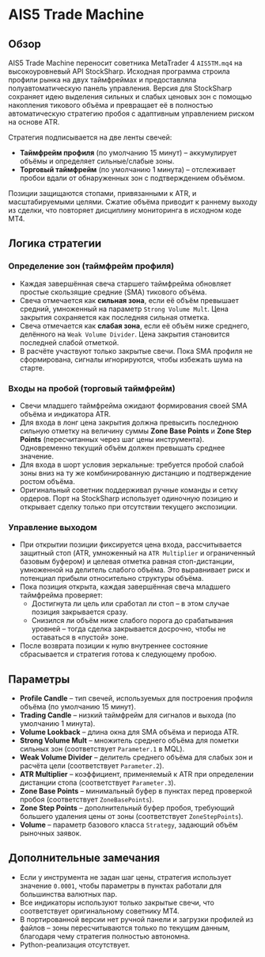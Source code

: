 # AIS5 Trade Machine

## Обзор
AIS5 Trade Machine переносит советника MetaTrader 4 `AIS5TM.mq4` на высокоуровневый API StockSharp. Исходная программа строила
профили рынка на двух таймфреймах и предоставляла полуавтоматическую панель управления. Версия для StockSharp сохраняет идею
выделения сильных и слабых ценовых зон с помощью накопления тикового объёма и превращает её в полностью автоматическую
стратегию пробоя с адаптивным управлением риском на основе ATR.

Стратегия подписывается на две ленты свечей:
* **Таймфрейм профиля** (по умолчанию 15 минут) – аккумулирует объёмы и определяет сильные/слабые зоны.
* **Торговый таймфрейм** (по умолчанию 1 минута) – отслеживает пробои вдали от обнаруженных зон с подтверждением объёмом.

Позиции защищаются стопами, привязанными к ATR, и масштабируемыми целями. Сжатие объёма приводит к раннему выходу из сделки,
что повторяет дисциплину мониторинга в исходном коде MT4.

## Логика стратегии
### Определение зон (таймфрейм профиля)
* Каждая завершённая свеча старшего таймфрейма обновляет простые скользящие средние (SMA) тикового объёма.
* Свеча отмечается как **сильная зона**, если её объём превышает средний, умноженный на параметр `Strong Volume Mult`. Цена
  закрытия сохраняется как последняя сильная отметка.
* Свеча отмечается как **слабая зона**, если её объём ниже среднего, делённого на `Weak Volume Divider`. Цена закрытия становится
  последней слабой отметкой.
* В расчёте участвуют только закрытые свечи. Пока SMA профиля не сформирована, сигналы игнорируются, чтобы избежать шума на
  старте.

### Входы на пробой (торговый таймфрейм)
* Свечи младшего таймфрейма ожидают формирования своей SMA объёма и индикатора ATR.
* Для входа в лонг цена закрытия должна превысить последнюю сильную отметку на величину суммы **Zone Base Points** и
  **Zone Step Points** (пересчитанных через шаг цены инструмента). Одновременно текущий объём должен превышать среднее значение.
* Для входа в шорт условия зеркальные: требуется пробой слабой зоны вниз на ту же комбинированную дистанцию и подтверждение
  ростом объёма.
* Оригинальный советник поддерживал ручные команды и сетку ордеров. Порт на StockSharp использует одиночную позицию и открывает
  сделку только при отсутствии текущего экспозиции.

### Управление выходом
* При открытии позиции фиксируется цена входа, рассчитывается защитный стоп (ATR, умноженный на `ATR Multiplier` и ограниченный
  базовым буфером) и целевая отметка равная стоп-дистанции, умноженной на делитель слабого объёма. Это выравнивает риск и
  потенциал прибыли относительно структуры объёма.
* Пока позиция открыта, каждая завершённая свеча младшего таймфрейма проверяет:
  * Достигнута ли цель или сработал ли стоп – в этом случае позиция закрывается сразу.
  * Снизился ли объём ниже слабого порога до срабатывания уровней – тогда сделка закрывается досрочно, чтобы не оставаться в
    «пустой» зоне.
* После возврата позиции к нулю внутреннее состояние сбрасывается и стратегия готова к следующему пробою.

## Параметры
* **Profile Candle** – тип свечей, используемых для построения профиля объёма (по умолчанию 15 минут).
* **Trading Candle** – низкий таймфрейм для сигналов и выхода (по умолчанию 1 минута).
* **Volume Lookback** – длина окна для SMA объёма и периода ATR.
* **Strong Volume Mult** – множитель среднего объёма для пометки сильных зон (соответствует `Parameter.1` в MQL).
* **Weak Volume Divider** – делитель среднего объёма для слабых зон и расчёта цели (соответствует `Parameter.2`).
* **ATR Multiplier** – коэффициент, применяемый к ATR при определении дистанции стопа (соответствует `Parameter.3`).
* **Zone Base Points** – минимальный буфер в пунктах перед проверкой пробоя (соответствует `ZoneBasePoints`).
* **Zone Step Points** – дополнительный буфер пробоя, требующий большего удаления цены от зоны (соответствует `ZoneStepPoints`).
* **Volume** – параметр базового класса `Strategy`, задающий объём рыночных заявок.

## Дополнительные замечания
* Если у инструмента не задан шаг цены, стратегия использует значение `0.0001`, чтобы параметры в пунктах работали для
  большинства валютных пар.
* Все индикаторы используют только закрытые свечи, что соответствует оригинальному советнику MT4.
* В портированной версии нет ручной панели и загрузки профилей из файлов – зоны пересчитываются только по текущим данным,
  благодаря чему стратегия полностью автономна.
* Python-реализация отсутствует.
